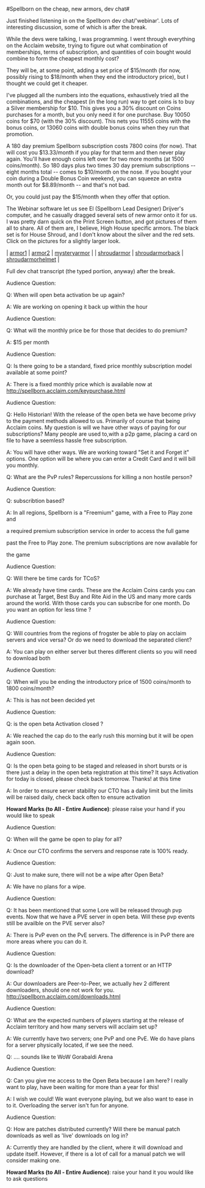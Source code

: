#Spellborn on the cheap, new armors, dev chat#

Just finished listening in on the Spellborn dev chat/'webinar'. Lots of interesting discussion, some of which is after the break.

While the devs were talking, I was programming. I went through everything on the Acclaim website, trying to figure out what combination of memberships, terms of subscription, and quantities of coin bought would combine to form the cheapest monthly cost?

They will be, at some point, adding a set price of $15/month (for now, possibly rising to $18/month when they end the introductory price), but I thought we could get it cheaper.

I've plugged all the numbers into the equations, exhaustively tried all the combinations, and the cheapest (in the long run) way to get coins is to buy a Silver membership for $10. This gives you a 30% discount on Coins purchases for a month, but you only need it for one purchase. Buy 10050 coins for $70 (with the 30% discount). This nets you 11555 coins with the bonus coins, or 13060 coins with double bonus coins when they run that promotion.

A 180 day premium Spellborn subscription costs 7800 coins (for now). That will cost you $13.33/month if you play for that term and then never play again. You'll have enough coins left over for two more months (at 1500 coins/month). So 180 days plus two times 30 day premium subscriptions -- eight months total -- comes to $10/month on the nose. If you bought your coin during a Double Bonus Coin weekend, you can squeeze an extra month out for $8.89/month -- and that's not bad.

Or, you could just pay the $15/month when they offer that option.

The Webinar software let us see El (Spellborn Lead Designer) Drijver's computer, and he casually dragged several sets of new armor onto it for us. I was pretty darn quick on the Print Screen button, and got pictures of them all to share. All of them are, I believe, High House specific armors. The black set is for House Shroud, and I don't know about the silver and the red sets. Click on the pictures for a slightly larger look.




| 
[armor1](http://westkarana.com/wp-content/uploads/2009/03/armor1.jpg)
 | 
[armor2](http://westkarana.com/wp-content/uploads/2009/03/armor2.jpg)
 | 
[mysteryarmor](http://westkarana.com/wp-content/uploads/2009/03/mysteryarmor.jpg)
 |
| 
[shroudarmor](http://westkarana.com/wp-content/uploads/2009/03/shroudarmor.jpg)
 | 
[shroudarmorback](http://westkarana.com/wp-content/uploads/2009/03/shroudarmorback.jpg)
 | 
[shroudarmorhelmet](http://westkarana.com/wp-content/uploads/2009/03/shroudarmorhelmet.jpg)
 |



Full dev chat transcript (the typed portion, anyway) after the break.

Audience Question:  

 Q: When will open beta activation be up again?

 A: We are working on opening it back up within the hour

   
 

 Audience Question:  

 Q: What will the monthly price be for those that decides to do premium?

 A: $15 per month

   
 

 Audience Question:  

 Q: Is there going to be a standard, fixed price monthly subscription model available at some point?

 A: There is a fixed monthly price which is available now at http://spellborn.acclaim.com/keypurchase.html

   
 

 Audience Question:  

 Q: Hello Historian! With the release of the open beta we have become privy to the payment methods allowed to us. Primarily of course that being Acclaim coins. My question is will we have other ways of paying for our subscriptions? Many people are used to,with a p2p game, placing a card on file to have a seemless hassle free subscription.

 A: You will have other ways. We are working toward "Set it and Forget it" options. One option will be where you can enter a Credit Card and it will bill you monthly.

   
 

 Q: What are the PvP rules? Repercussions for killing a non hostile person?

   
 

 Audience Question:  

 Q: subscribtion based?

 A: In all regions, Spellborn is a "Freemium" game, with a Free to Play zone and

 a required premium subscription service in order to access the full game

 past the Free to Play zone. The premium subscriptions are now available for

 the game

   
 

 Audience Question:  

 Q: Will there be time cards for TCoS?

 A: We already have time cards. These are the Acclaim Coins cards you can purchase at Target, Best Buy and Rite Aid in the US and many more cards around the world. With those cards you can subscribe for one month. Do you want an option for less time ?

   
 

 Audience Question:  

 Q: Will countries from the regions of frogster be able to play on acclaim servers and vice versa? Or do we need to download the separated client?

 A: You can play on either server but theres different clients so you will need to download both

   
 

 Audience Question:  

 Q: When will you be ending the introductory price of 1500 coins/month to 1800 coins/month?

 A: This is has not been decided yet

   
 

 Audience Question:  

 Q: is the open beta Activation closed ?

 A: We reached the cap do to the early rush this morning but it will be open again soon.

   
 

 Audience Question:  

 Q: Is the open beta going to be staged and released in short bursts or is there just a delay in the open beta registration at this time? It says Activation for today is closed, please check back tomorrow. Thanks! at this time

 A: In order to ensure server stability our CTO has a daily limit but the limits will be raised daily, check back often to ensure activation

   
 

 **Howard Marks (to All - Entire Audience)**: please raise your hand if you would like to speak

 Audience Question:  

 Q: When will the game be open to play for all?

 A: Once our CTO confirms the servers and response rate is 100% ready.

   
 

 Audience Question:  

 Q: Just to make sure, there will not be a wipe after Open Beta?

 A: We have no plans for a wipe.

   
 

 Audience Question:  

 Q: It has been mentioned that some Lore will be released through pvp events. Now that we have a PVE server in open beta. Will these pvp events still be availble on the PVE server also?

 A: There is PvP even on the PvE servers. The difference is in PvP there are more areas where you can do it.

   
 

   
 

 Audience Question:  

 Q: Is the downloader of the Open-beta client a torrent or an HTTP download?

 A: Our downloaders are Peer-to-Peer, we actually hev 2 different downloaders, should one not work for you. http://spellborn.acclaim.com/downloads.html

   
 

 Audience Question:  

 Q: What are the expected numbers of players starting at the release of Acclaim territory and how many servers will acclaim set up?

 A: We currently have two servers; one PvP and one PvE. We do have plans for a server physically located, if we see the need.

   
 

 Q: .... sounds like te WoW Gorabaldi Arena

   
 

 Audience Question:  

 Q: Can you give me access to the Open Beta because I am here? I really want to play, have been waiting for more than a year for this!

 A: I wish we could! We want everyone playing, but we also want to ease in to it. Overloading the server isn't fun for anyone.

   
 

 Audience Question:  

 Q: How are patches distributed currently? Will there be manual patch downloads as well as 'live' downloads on log in?

 A: Currently they are handled by the client, where it will download and update itself. However, if there is a lot of call for a manual patch we will consider making one.

   
 

 **Howard Marks (to All - Entire Audience)**: raise your hand it you would like to ask questions

 
